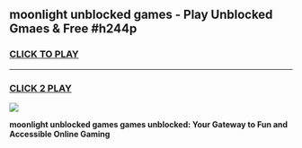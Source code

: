 
## moonlight unblocked games - Play Unblocked Gmaes & Free #h244p
<h3>
<a href="https://news.freeplayer.one?title=moonlight_unblocked_games&ref=03M">CLICK TO PLAY</a></h3>
<hr>

<h3>
<a href="https://news.freeplayer.one?title=moonlight_unblocked_games&ref=03M">CLICK 2 PLAY</a>
  
</h3>

<a href="https://news.freeplayer.one?title=moonlight_unblocked_games&ref=03M"><img src="https://clearcache.store/games.png"></a>


**moonlight unblocked games games unblocked: Your Gateway to Fun and Accessible Online Gaming**
